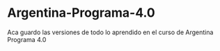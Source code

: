 # Argentina-Programa-4.0
Aca guardo las versiones de todo lo aprendido en el curso de Argentina Programa 4.0
